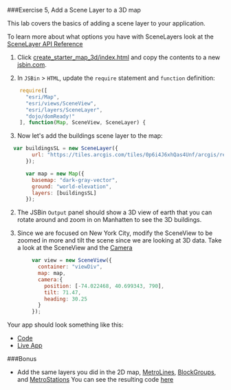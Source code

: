 ###Exercise 5, Add a Scene Layer to a 3D map

This lab covers the basics of adding a scene layer to your application.

To learn more about what options you have with SceneLayers look at the [SceneLayer API Reference](https://developers.arcgis.com/javascript/latest/api-reference/esri-layers-SceneLayer.html)

1. Click [create_starter_map_3d/index.html](../create_starter_map_3d/index.html) and copy the contents to a new [jsbin.com](http://jsbin.com).

2. In `JSBin` > `HTML`, update the `require` statement and `function` definition: 

  ```javascript 
      require([
        "esri/Map",
        "esri/views/SceneView",
        "esri/layers/SceneLayer",
        "dojo/domReady!"
      ], function(Map, SceneView, SceneLayer) {
   ```

3. Now let's add the buildings scene layer to the map:

  ```javascript
	var buildingsSL = new SceneLayer({
          url: "https://tiles.arcgis.com/tiles/0p6i4J6xhQas4Unf/arcgis/rest/services/New_York_City_3D_Buildings_Optimized/SceneServer"
        });

        var map = new Map({
          basemap: "dark-gray-vector",
          ground: "world-elevation",
          layers: [buildingsSL]
        });
  ```

2. The JSBin `Output` panel should show a 3D view of earth that you can rotate around and zoom in on Manhatten to see the 3D buildings.


3. Since we are focused on New York City, modify the SceneView to be zoomed in more and tilt the scene since we are looking at 3D data. Take a look at the SceneView and the [Camera](https://developers.arcgis.com/javascript/latest/api-reference/esri-views-SceneView.html#camera)

```javascript 
        var view = new SceneView({
          container: "viewDiv",
          map: map,
          camera:{
            position: [-74.022468, 40.699343, 790],
            tilt: 71.47,
            heading: 30.25
          }
        });
```
Your app should look something like this:

 * [Code](https://github.com/jofraley/Hacking_JavaScript/blob/master/labs/jsapi/add_scene_layer/js411_addscenelayer.html)
 * [Live App](https://jofraley.github.io/Hacking_JavaScript/labs/jsapi/add_scene_layer/index.html)

###Bonus

* Add the same layers you did in the 2D map, [MetroLines](https://services7.arcgis.com/kHi1Eco9RJ4lZsrC/arcgis/rest/services/NYC_Subway_Routes/FeatureServer/0), [BlockGroups](http://services7.arcgis.com/kHi1Eco9RJ4lZsrC/ArcGIS/rest/services/NeighborhoodTabulationAreas_NYC_2010Census_Brooklyn_Queens/FeatureServer/0), and [MetroStations](https://services1.arcgis.com/JPUKRee8mEBfJ0K4/ArcGIS/rest/services/NYC_Subway_Stations_2015/FeatureServer/0)
You can see the resulting code [here](https://github.com/jofraley/Hacking_JavaScript/blob/master/labs/jsapi/add_scene_layer_feature_layers/js411_addscenefeaturelayers.html)
